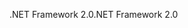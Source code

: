 <span data-ttu-id="29861-101">.NET Framework 2.0</span><span class="sxs-lookup"><span data-stu-id="29861-101">.NET Framework 2.0</span></span>